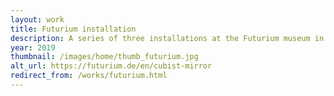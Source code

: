 ```yaml
---
layout: work
title: Futurium installation
description: A series of three installations at the Futurium museum in Berlin, Germany
year: 2019
thumbnail: /images/home/thumb_futurium.jpg
alt_url: https://futurium.de/en/cubist-mirror
redirect_from: /works/futurium.html
---
```



